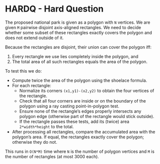 # HARDQ - Hard Question

The proposed national park is given as a polygon with `N` vertices. We are given `M` pairwise disjoint axis-aligned rectangles. We need to decide whether some subset of these rectangles exactly covers the polygon and does not extend outside of it.

Because the rectangles are disjoint, their union can cover the polygon iff:

1. Every rectangle we use lies completely inside the polygon, and
2. The total area of all such rectangles equals the area of the polygon.

To test this we do:

* Compute twice the area of the polygon using the shoelace formula.
* For each rectangle:
  * Normalize its corners `(x1,y1)-(x2,y2)` to obtain the four vertices of the rectangle.
  * Check that all four corners are inside or on the boundary of the polygon using a ray casting point-in-polygon test.
  * Ensure none of the rectangle’s edges properly intersects any polygon edge (otherwise part of the rectangle would stick outside).
  * If the rectangle passes these tests, add its (twice) area `2*width*height` to the total.
* After processing all rectangles, compare the accumulated area with the polygon’s area. If equal, the rectangles exactly cover the polygon; otherwise they do not.

This runs in `O(N*M)` time where `N` is the number of polygon vertices and `M` is the number of rectangles (at most 3000 each).

